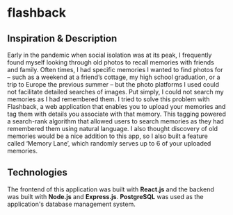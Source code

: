 # flashback

## Inspiration & Description
Early in the pandemic when social isolation was at its peak, I frequently found myself looking through old photos to recall memories with friends and family. Often times, I had specific memories I wanted to find photos for – such as a weekend at a friend’s cottage, my high school graduation, or a trip to Europe the previous summer – but the photo platforms I used could not facilitate detailed searches of images. Put simply, I could not search my memories as I had remembered them. I tried to solve this problem with Flashback, a web application that enables you to upload your memories and tag them with details you associate with that memory. This tagging powered a search-rank algorithm that allowed users to search memories as they had remembered them using natural language. I also thought discovery of old memories would be a nice addition to this app, so I also built a feature called ‘Memory Lane’, which randomly serves up to 6 of your uploaded memories.

## Technologies
The frontend of this application was built with **React.js** and the backend was built with **Node.js** and **Express.js**. **PostgreSQL** was used as the application's database management system.
